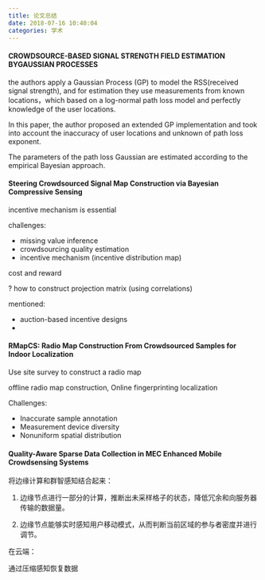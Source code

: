```yaml
---
title: 论文总结
date: 2018-07-16 10:40:04
categories: 学术
---
```


#### CROWDSOURCE-BASED SIGNAL STRENGTH FIELD ESTIMATION BYGAUSSIAN PROCESSES



 the authors apply a Gaussian Process (GP) to model the RSS(received signal strength), and for estimation they use measurements from known locations，which based on a log-normal path loss model and perfectly knowledge of the user locations.

In this paper, the author proposed an extended GP implementation and took into account the inaccuracy of user locations and unknown of path loss exponent.

 The parameters of the path loss Gaussian are estimated according to the empirical Bayesian approach.





#### Steering Crowdsourced Signal Map Construction via Bayesian Compressive Sensing

 incentive mechanism is essential

challenges:

+ missing value inference
+ crowdsourcing quality estimation
+ incentive mechanism (incentive distribution map)



cost and reward

? how to construct projection matrix (using correlations)



mentioned:

+ auction-based incentive designs 
+ 



####  RMapCS: Radio Map Construction From Crowdsourced Samples for Indoor Localization

 

Use site survey to construct a radio map

offline radio map construction, Online fingerprinting localization



Challenges:

 +  Inaccurate sample annotation
 +   Measurement device diversity
 +   Nonuniform spatial distribution



#### Quality-Aware Sparse Data Collection in MEC Enhanced Mobile Crowdsensing Systems

将边缘计算和群智感知结合起来：

1. 边缘节点进行一部分的计算，推断出未采样格子的状态，降低冗余和向服务器传输的数据量。

2. 边缘节点能够实时感知用户移动模式，从而判断当前区域的参与者密度并进行调节。

在云端：

通过压缩感知恢复数据